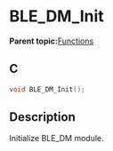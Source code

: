 # BLE\_DM\_Init

**Parent topic:**[Functions](GUID-6AC7354D-DE77-48C5-8724-3DCC98A65C57.md)

## C

```c
void BLE_DM_Init();
```

## Description

Initialize BLE\_DM module.

